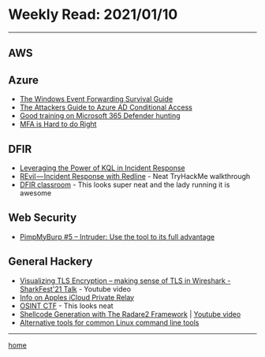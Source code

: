 # Weekly Read: 2021/01/10
----

## AWS



## Azure

 * [The Windows Event Forwarding Survival Guide](https://medium.com/hackernoon/the-windows-event-forwarding-survival-guide-2010db7a68c4)
 * [The Attackers Guide to Azure AD Conditional Access](https://danielchronlund.com/2022/01/07/the-attackers-guide-to-azure-ad-conditional-access/)
 * [Good training on Microsoft 365 Defender hunting](https://docs.microsoft.com/en-us/microsoft-365/security/defender/advanced-hunting-expert-training?view=o365-worldwide)
 * [MFA is Hard to do Right](https://syfuhs.net/mfa-is-hard-to-do-right)

## DFIR

 * [Leveraging the Power of KQL in Incident Response](https://techcommunity.microsoft.com/t5/security-compliance-and-identity/leveraging-the-power-of-kql-in-incident-response/ba-p/3044795)
 * [REvil — Incident Response with Redline](https://infosecwriteups.com/revil-incident-response-with-redline-fe7853699216) - Neat TryHackMe walkthrough
 * [DFIR classroom](https://twitter.com/4n6lady/status/1479215037252345862?s=20) - This looks super neat and the lady running it is awesome

## Web Security

 * [PimpMyBurp #5 – Intruder: Use the tool to its full advantage](https://blog.yeswehack.com/yeswerhackers/pimpmyburp-5-burp-suite-intruder-tool-full-advantage/)


## General Hackery

 * [Visualizing TLS Encryption – making sense of TLS in Wireshark - SharkFest'21 Talk](https://www.youtube.com/watch?v=nmOGc44w96E) - Youtube video
 * [Info on Apples iCloud Private Relay](https://datatracker.ietf.org/meeting/111/materials/slides-111-pearg-private-relay-00)
 * [OSINT CTF](https://github.com/RoseSecurity/ExtraTerrestrial)  - This looks neat
 * [Shellcode Generation with The Radare2 Framework](https://www.archcloudlabs.com/projects/r2_shellcode_generation/)  |  [Youtube video](https://www.youtube.com/watch?utm_source=pocket_mylist&v=ttdmR8uiF9w)
 * [Alternative tools for common Linux command line tools](https://twitter.com/amilajack/status/1479328649820000256)

 
----
[home](index.md)
